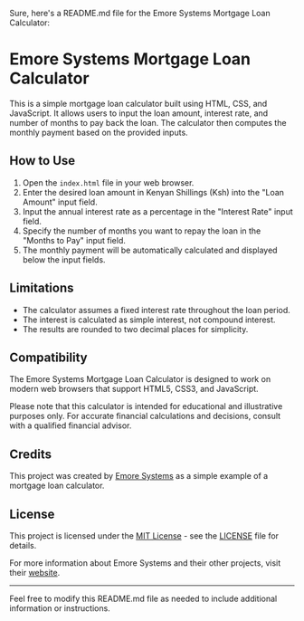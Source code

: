 Sure, here's a README.md file for the Emore Systems Mortgage Loan Calculator:

# Emore Systems Mortgage Loan Calculator

This is a simple mortgage loan calculator built using HTML, CSS, and JavaScript. It allows users to input the loan amount, interest rate, and number of months to pay back the loan. The calculator then computes the monthly payment based on the provided inputs.

## How to Use

1. Open the `index.html` file in your web browser.
2. Enter the desired loan amount in Kenyan Shillings (Ksh) into the "Loan Amount" input field.
3. Input the annual interest rate as a percentage in the "Interest Rate" input field.
4. Specify the number of months you want to repay the loan in the "Months to Pay" input field.
5. The monthly payment will be automatically calculated and displayed below the input fields.

## Limitations

- The calculator assumes a fixed interest rate throughout the loan period.
- The interest is calculated as simple interest, not compound interest.
- The results are rounded to two decimal places for simplicity.

## Compatibility

The Emore Systems Mortgage Loan Calculator is designed to work on modern web browsers that support HTML5, CSS3, and JavaScript.

Please note that this calculator is intended for educational and illustrative purposes only. For accurate financial calculations and decisions, consult with a qualified financial advisor.

## Credits

This project was created by [Emore Systems](https://www.emoresystems.com/) as a simple example of a mortgage loan calculator.

## License

This project is licensed under the [MIT License](LICENSE) - see the [LICENSE](LICENSE) file for details.

For more information about Emore Systems and their other projects, visit their [website](https://www.emoresystems.com/).

---
Feel free to modify this README.md file as needed to include additional information or instructions.